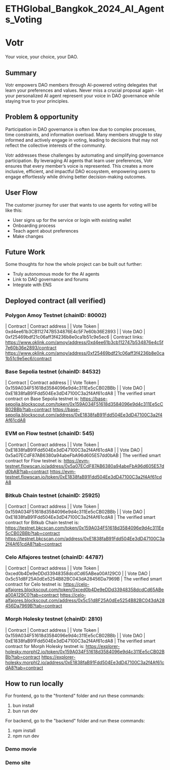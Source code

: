 # ETHGlobal_Bangkok_2024_AI_Agents_Voting

# Votr
Your voice, your choice, your DAO.

## Summary
Votr empowers DAO members through AI-powered voting delegates that learn your preferences and values. Never miss a crucial proposal again - let your personalized AI agent represent your voice in DAO governance while staying true to your principles.

## Problem & opportunity
Participation in DAO governance is often low due to complex processes, time constraints, and information overload. Many members struggle to stay informed and actively engage in voting, leading to decisions that may not reflect the collective interests of the community.

Votr addresses these challenges by automating and simplifying governance participation. By leveraging AI agents that learn user preferences, Votr ensures that every member’s voice is represented. This creates a more inclusive, efficient, and impactful DAO ecosystem, empowering users to engage effortlessly while driving better decision-making outcomes.

## User Flow
The customer journey for user that wants to use agents for voting will be like this:
- User signs up for the service or login with existing wallet
- Onboarding process
- Teach agent about preferences
- Make changes

## Future Work
Some thoughts for how the whole project can be built out further:
- Truly autonomous mode for the AI agents
- Link to DAO governance and forums
- Integrate with ENS

## Deployed contract (all verified)
### Polygon Amoy Testnet  (chainID: 80002)
| Contract |                           Contract address |
| Vote Token | 0xd4ee61b3CB112747B534876E4c5F7e60b36E2893 |
| Vote DAO   | 0xf25469bdf21c06aff3f4236b8e0ca1b51c9e5ec6 |
Contract links:
https://www.oklink.com/amoy/address/0xd4ee61b3cb112747b534876e4c5f7e60b36e2893/contract
https://www.oklink.com/amoy/address/0xf25469bdf21c06aff3f4236b8e0ca1b51c9e5ec6/contract

### Base Sepolia testnet (chainID: 84532)

| Contract    |                           Contract address |
| Vote Token | 0x159A034F51618d3584096e9d4c311Ee5cCB02BBb |
| Vote DAO   | 0xE1838faB91Fdd504Ee3dD47100C3a2f4Af61cdA8 |
The verified smart contract on Base Sepolia testnet is:
https://base-sepolia.blockscout.com/token/0x159A034F51618d3584096e9d4c311Ee5cCB02BBb?tab=contract
https://base-sepolia.blockscout.com/address/0xE1838faB91Fdd504Ee3dD47100C3a2f4Af61cdA8

### EVM on Flow testnet (chainID: 545)
| Contract    |                           Contract address |
| Vote Token | 0xE1838faB91Fdd504Ee3dD47100C3a2f4Af61cdA8 |
| Vote DAO   | 0x5a07ECdF87AB6380a94abeFbA96d605E57dd0bAB |
The verified smart contract for Flow testnet is:
https://evm-testnet.flowscan.io/address/0x5a07ECdF87AB6380a94abeFbA96d605E57dd0bAB?tab=contract
https://evm-testnet.flowscan.io/token/0xE1838faB91Fdd504Ee3dD47100C3a2f4Af61cdA8

### Bitkub Chain testnet (chainID: 25925)

| Contract    |                           Contract address |
| Vote Token | 0x159A034F51618d3584096e9d4c311Ee5cCB02BBb |
| Vote DAO   | 0xE1838faB91Fdd504Ee3dD47100C3a2f4Af61cdA8 |
The verified smart contract for Bitkub Chain testnet is:
https://testnet.bkcscan.com/token/0x159A034F51618d3584096e9d4c311Ee5cCB02BBb?tab=contract
https://testnet.bkcscan.com/address/0xE1838faB91Fdd504Ee3dD47100C3a2f4Af61cdA8?tab=contract

### Celo Alfajores testnet (chainID: 44787)

| Contract    |                           Contract address |
| Vote Token | 0xced0b4De9eDDd33948358dcdCd65ABea00A129C0 |
| Vote DAO   | 0x5c51d8F25A0dEe5254B82BC043dA28456Da7969B |
The verified smart contract for Celo testnet is:
https://celo-alfajores.blockscout.com/token/0xced0b4De9eDDd33948358dcdCd65ABea00A129C0?tab=contract
https://celo-alfajores.blockscout.com/address/0x5c51d8F25A0dEe5254B82BC043dA28456Da7969B?tab=contract

### Morph Holesky testnet (chainID: 2810)

| Contract    |                           Contract address |
| Vote Token | 0x159A034F51618d3584096e9d4c311Ee5cCB02BBb |
| Vote DAO   | 0xE1838faB91Fdd504Ee3dD47100C3a2f4Af61cdA8 |
The verified smart contract for Morph Holesky testnet is:
https://explorer-holesky.morphl2.io/token/0x159A034F51618d3584096e9d4c311Ee5cCB02BBb?tab=contract
https://explorer-holesky.morphl2.io/address/0xE1838faB91Fdd504Ee3dD47100C3a2f4Af61cdA8?tab=contract

## How to run locally
For frontend, go to the "frontend" folder and run these commands:
1. bun install
2. bun run dev

For backend, go to the "backend" folder and run these commands:
1. npm install
2. npm run dev

### Demo movie


### Demo site
